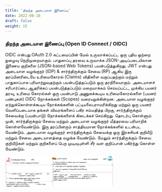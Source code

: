 ```yaml
---
title: 'திறந்த அடையாள இணைப்பு'
date: 2022-08-18
draft: false
weight: 15
---
```


### திறந்த அடையாள இணைப்பு (Open ID Connect / OIDC)
OIDC என்பது OAuth 2.0 கட்டமைப்பின் மேல் உருவாக்கப்பட்ட ஒரு புதிய ஒற்றை நுழைவு நெறிமுறையாகும். பாதுகாப்பு தரவை உருவாக்க JSON-அடிப்படையிலான இணைய குறிகளை (JSON-based Web Tokens) பயன்படுத்துகிறது. 
JWT என்பது அடையாள வழங்குநர் (IDP) & சார்ந்திருக்கும் சேவை (RP) ஆகிய இரு தரப்பினரிடையே உரிமைகோரல் (Claims) விதிகளை வகுப்பதற்கும் மற்றும் பாதுகாப்பாக பரிமாற்றுவதற்கும் பயன்படுத்தப்படும் ஒரு தரநிலையாகும். 
அடையாளச் சரிபார்ப்பை ஆதரிக்கப் பயன்படுத்தப்படும் மறையாக்கம் செய்யப்பட்ட, முக்கிய பயனர் தரவு, உரிமை கோரல்கள்
ஒரு பயன்பாடு அணுகக்கூடிய உரிமைகோரல்களை (பயனர் பண்புகள்) OIDC நோக்கங்கள் (Scopes) வரையறுக்கின்றன. அடையாள வழங்குநர் ஏற்றுக்கொள்ளக்கூடிய நோக்கங்களின் பட்டியலைபராமரிக்கிறது மற்றும் ஒரு பயனர் வெளிப்படையாக தங்கள் விவரங்களைப் பகிர சம்மதித்த பிறகு, சார்ந்திருக்கும் சேவைக்கு (பயன்பாடு) நோக்கங்களைக் கிடைக்கச் செய்கிறது.
தொடர்பு கொள்ளும் முன், சார்ந்திருக்கும் சேவை மற்றும் அடையாள வழங்குநர் மீத்தரவை பரிமாறிக் கொள்ளவேண்டும்.  இரு தரப்பினரும் சாத்தியமான நோக்கங்களில் உடன்பட வேண்டும். அடையாள வழங்குநர் சார்ந்திருக்கும் சேவைக்கு ஒரு இரகசியக் குறியீடு  மற்றும் சேவை அடையாளத்தை வழங்க வேண்டும். மேலும் சார்ந்திருக்கும் சேவை குறியீடுகள் மற்றும் குறிகளைப் பெற முடிவுபுள்ளி சீர் வள குறிப்பான் பகிர்ந்து கொள்ள வேண்டும்.

<img src="images/iam-ta/iam-oidc-auth-process-ta.svg" width=70%>